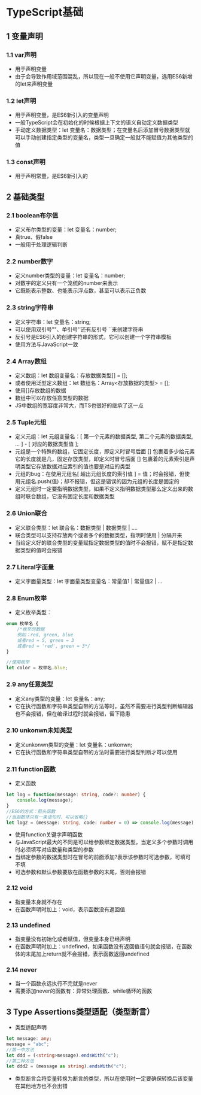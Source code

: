 # TypeScript基础

## 1 变量声明

### 1.1 var声明

- 用于声明变量
- 由于会导致作用域范围混乱，所以现在一般不使用它声明变量，选用ES6新增的let来声明变量

### 1.2 let声明

- 用于声明变量，是ES6新引入的变量声明
- 一般TypeScript会在初始化的时候根据上下文的语义自动定义数据类型
- 手动定义数据类型：let 变量名：数据类型；在变量名后添加冒号数据类型就可以手动创建指定类型的变量名，类型一旦确定一般就不能赋值为其他类型的值

### 1.3 const声明

- 用于声明常量，是ES6新引入的

## 2 基础类型

### 2.1 boolean布尔值

- 定义布尔类型的变量：let 变量名：number;
- 真true、假false
- 一般用于处理逻辑判断

### 2.2 number数字

- 定义number类型的变量：let 变量名：number;
- 对数字的定义只有一个笼统的number来表示
- 它既能表示整数、也能表示浮点数，甚至可以表示正负数

### 2.3 string字符串

- 定义字符串：let 变量名：string;
- 可以使用双引号""、单引号''还有反引号 ``来创建字符串
- 反引号是ES6引入的创建字符串的形式，它可以创建一个字符串模板
- 使用方法与JavaScript一致

### 2.4 Array数组

- 定义数组：let 数组变量名：存放数据类型[] = [];
- 或者使用泛型定义数组：let 数组名：Array<存放数据的类型> = [];
- 使用[]存放数组的数据
- 数组中可以存放任意类型的数据
- JS中数组的宽容度非常大，而TS也很好的继承了这一点

### 2.5 Tuple元组

- 定义元组：let 元组变量名：[ 第一个元素的数据类型, 第二个元素的数据类型, ... ] - [ 对应的数据类型值 ];
- 元组是一个特殊的数组，它固定长度，即定义时冒号后面 [] 包裹着多少给元素它的长度就是几，固定存放类型，即定义时冒号后面 [] 包裹着的元素索引是声明类型它存放数据对应索引的值也要是对应的类型
- 元组的bug：在使用元组名[ 超出元组长度的索引值 ] = 值；时会报错，但使用元组名.push(值)；却不报错，但这是错误的因为元组的长度是固定的
- 定义元组时一定要指明数据类型，如果不定义指明数据类型那么定义出来的数组时联合数组，它没有固定长度和数据类型

### 2.6 Union联合

- 定义联合类型：let 联合名：数据类型 | 数据类型 | ....
- 联合类型可以支持存放两个或者多个的数据类型，指明时使用 | 分隔开来
- 当给定义好的联合类型的变量赋指定数据类型的值时不会报错，赋不是指定数据类型的值时会报错

### 2.7 Literal字面量

- 定义字面量类型：let 字面量类型变量名：常量值1 | 常量值2 | ...

### 2.8 Enum枚举

- 定义枚举类型：

```TypeScript
enum 枚举名 {
    /*枚举的数据
    例如：red, green, blue
    或者red = 5, green = 3
    或者red = 'red', green = 3*/
}

//使用枚举
let color = 枚举名.blue;

```

### 2.9 any任意类型

- 定义any类型的变量：let 变量名：any;
- 它在执行函数和字符串类型自带的方法等时，虽然不需要进行类型判断编辑器也不会报错，但在编译过程时就会报错，留下隐患

### 2.10 unkonwn未知类型

- 定义unkonwn类型的变量：let 变量名：unkonwn;
- 它在执行函数和字符串类型自带的方法时需要进行类型判断才可以使用

### 2.11 function函数

- 定义函数

```TypeScript
let log = function(message: string, code?: number) {
    console.log(message);
}
//ES6的方式：箭头函数
//当函数体只有一条语句时，可以省略{}
let log2 = (message: string, code: number = 0) => console.log(message);

```

- 使用function关键字声明函数
- 与JavaScript最大的不同是可以给参数绑定数据类型，当定义多个参数时调用时必须填写对应数量和类型的参数
- 当绑定参数的数据类型时在冒号的前面添加?表示该参数时可选参数，可填可不填
- 可选参数和默认参数要放在函数参数的末尾，否则会报错


### 2.12 void

- 指变量本身就不存在
- 在函数声明时加上：void，表示函数没有返回值

### 2.13 undefined

- 指变量没有初始化或者赋值，但变量本身已经声明
- 在函数声明时加上：undefined，如果函数没有返回值语句就会报错，在函数体的末尾加上return就不会报错，表示函数返回undefined

### 2.14 never

- 当一个函数永远执行不完就是never
- 需要添加never的函数有：异常处理函数、while循环的函数

## 3 Type Assertions类型适配（类型断言）

- 类型适配声明

```TypeScript
let message: any;
message = "abc";
//第一中方法
let ddd = (<string>message).endsWith("c");
//第二种方法
let ddd2 = (message as string).endsWith("c");

```

- 类型断言会将变量转换为断言的类型，所以在使用时一定要确保转换后该变量在其他地方也不会出错
